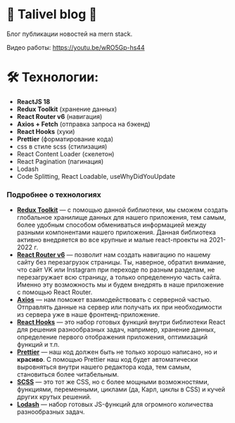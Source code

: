 # 📰  Talivel blog 📰


Блог публикации новостей на mern stack.

Видео работы: https://youtu.be/wRO5Gp-hs44

# 🛠 Технологии:

- **ReactJS 18**
- **Redux Toolkit** (хранение данных)
- **React Router v6** (навигация)
- **Axios + Fetch** (отправка запроса на бэкенд)
- **React Hooks** (хуки)
- **Prettier** (форматирование кода)
- css в стиле scss (стилизация)
- React Content Loader (скелетон)
- React Pagination (пагинация)
- Lodash
- Code Splitting, React Loadable, useWhyDidYouUpdate

### Подробнее о технологиях

- **[Redux Toolkit](https://redux-toolkit.js.org/)** — с помощью данной библиотеки, мы сможем создать глобальное хранилище данных для нашего приложения, тем самым, более удобным способом обмениваться информацией между разными компонентами нашего приложения. Данная библиотека активно внедряется во все крупные и малые react-проекты на 2021-2022 г.
- **[React Router v6](https://reactrouter.com/docs/en/v6/getting-started/overview)** — позволит нам создать навигацию по нашему сайту без перезагрузок страницы. Ты, наверное, обратил внимание, что сайт VK или Instagram при переходе по разным разделам, не перезагружает всю страницу, а только определенную часть сайта. Именно эту возможность мы и будем внедрять в наше приложение с помощью React Router.
- **[Axios](https://github.com/axios/axios)** — нам поможет взаимодействовать с серверной частью. Отправлять данные на сервер или получать их при необходимости из сервера уже в наше фронтенд-приложение.
- **[React Hooks](https://ru.reactjs.org/docs/hooks-intro.html)** — это набор готовых функций внутри библиотеки React для решения разнообразных задач, например, хранение данных, определение первого отображения приложения, оптимизаций функций и т.п.
- **[Prettier](https://prettier.io/)** — наш код должен быть не только хорошо написано, но и **красиво**. С помощью Prettier наш код будет автоматически выровняться внутри нашего редактора кода, тем самым, становиться более читабельным.
- **[SCSS](https://sass-scss.ru/)** — это тот же CSS, но с более мощными возможностями, функциями, переменными, циклами (да, Карл, циклы в CSS) и кучей других крутых решений.
- **[Lodash](https://lodash.com/docs)** — набор готовых JS-функций для огромного количества разнообразных задач.
